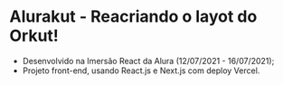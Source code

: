 # Alurakut - Reacriando o layot do Orkut!
 - Desenvolvido na Imersão React da Alura (12/07/2021 - 16/07/2021);
 - Projeto front-end, usando React.js e Next.js com deploy Vercel.

